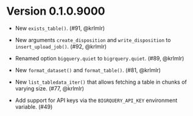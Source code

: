 # Version 0.1.0.9000

* New `exists_table()`. (#91, @krlmlr)

* New arguments `create_disposition` and `write_disposition` to `insert_upload_job()`. (#92, @krlmlr)

* Renamed option `bigquery.quiet` to `bigrquery.quiet`. (#89, @krlmlr)

* New `format_dataset()` and `format_table()`. (#81, @krlmlr)

* New `list_tabledata_iter()` that allows fetching a table in chunks of varying size. (#77, @krlmlr)

* Add support for API keys via the `BIGRQUERY_API_KEY` environment variable. (#49)
